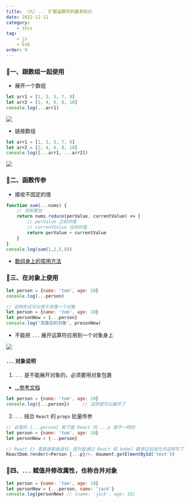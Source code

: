 ```yaml
---
title: （九）... 扩展运算符的基本知识
date: 2022-12-12
category:
    - this
tag:
    - js
    - Es6
order: 9
---
```


### 🐆一、跟数组一起使用
- 展开一个数组
```js
let arr1 = [1, 3, 5, 7, 9]
let arr2 = [2, 4, 6, 8, 10]
console.log(...arr1)    
```
![](https://image.zswei.xyz/img/202301021751314.png)


- 链接数组
```js
let arr1 = [1, 3, 5, 7, 9]
let arr2 = [2, 4, 6, 8, 10]
console.log([...arr1, ...arr2])  
```

![](https://image.zswei.xyz/img/202301021753079.png)


### 🐼二、函数传参
- 接收不固定的值
```js
function sum(...nums) {
    // 求和累加
    return nums.reduce(perValue, currentValue) => {
        // perValue 之前的值
        // currentValue 当前的值
        return perValue + currentValue
    }
}
console.log(sum(1,2,5,8))
```
- [数组身上的常用方法]()

### 🐥三、在对象上使用
```js
let person = {name: 'tom', age: 18}
console.log(...person)

// 这种形式可以用于克隆一个对象
let person = {name: 'tom', age: 18}
let personNew = {...person}
console.log('克隆后的对象', presonNew)
```

- 不能把 `...` 展开运算符应用到一个对象身上

![](https://image.zswei.xyz/img/202301021800166.png)

#### `...` 对象说明
1. `...` 是不能展开对象的，必须要用对象包裹
- [...参考文档]()
```js
let person = {name: 'tom', age: 18}
console.log({...person})     // 这样就可以展开了
```

2. `...` 结合 `React` 的 `props` 批量传参
```js
// 这里的 {...person} 和下面 React 的 ...p 是不一样的
let person = {name: 'tom', age: 18}
let personNew = {...person}

// React {} 里面是赋值语句，因为是通过 React 和 babel 翻译过后就允许这样写了
ReactDom.render(<Person {...p}/>, doument.getElmentById('test'))
```

### 🐤四、`...` 赋值并修改属性，也称合并对象
```js
let person = {name: 'tom', age: 18}
let personNew = {...person, name: 'jack'}
console.log(personNew) // {name: 'jack', age: 18}
```
